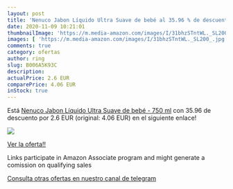 ```yaml
---
layout: post
title: 'Nenuco Jabon Líquido Ultra Suave de bebé al 35.96 % de descuento'
date: 2020-11-09 10:21:01
thumbnailImage: 'https://m.media-amazon.com/images/I/31bhzSTntWL._SL200_.jpg'
images: [ 'https://m.media-amazon.com/images/I/31bhzSTntWL._SL200_.jpg' ]
comments: true
category: ofertas
author: ring
slug: B006A5K93C
description:
actualPrice: 2.6 EUR
comparePrice: 4.06 EUR
inStock: true
---
```


Está [Nenuco Jabon Líquido Ultra Suave de bebé - 750 ml](https://www.amazon.es/dp/B006A5K93C/?tag=redken-21) con 35.96 de descuento por 2.6 EUR (original: 4.06 EUR) en el siguiente enlace!

[![](https://m.media-amazon.com/images/I/31bhzSTntWL._SL200_.jpg)](https://www.amazon.es/dp/B006A5K93C/?tag=redken-21)

[Ver la oferta!!](https://www.amazon.es/dp/B006A5K93C/?tag=redken-21)

Links participate in Amazon Associate program and might generate a comission on qualifying sales

[Consulta otras ofertas en nuestro canal de telegram](https://t.me/s/ofertas25)
